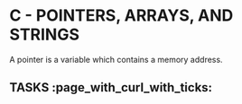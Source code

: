 # C - POINTERS, ARRAYS, AND STRINGS

A pointer is a variable which contains a memory address.


## TASKS :page_with_curl_with_ticks:
